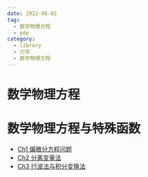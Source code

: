 ```yaml
---
date: 2022-08-02
tag:
  - 数学物理方程
  - pde
category:
  - library
  - 力学
  - 数学物理方程
---
```


# 数学物理方程

# 数学物理方程与特殊函数

- [Ch1 偏微分方程问题](./Ch1-偏微分方程问题.md)
- [Ch2 分离变量法](./Ch2-分离变量法.md)
- [Ch3 行波法与积分变换法](./Ch3-行波法与积分变换法.md)
